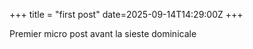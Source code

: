 +++
title = "first post"
date=2025-09-14T14:29:00Z
+++

Premier micro post avant la sieste dominicale
